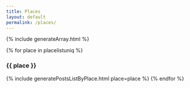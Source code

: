 ```yaml
---
title: Places
layout: default
permalink: /places/
---
```


<script>
  window.onload = function() { scrollBy(0, -70) };
</script>

{% include generateArray.html %}

{% for place in placelistuniq %}
### {{ place }}
  {% include generatePostsListByPlace.html place=place %}
{% endfor %}

